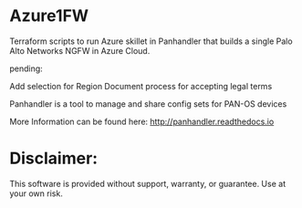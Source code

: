# Azure1FW
Terraform scripts to run Azure skillet in Panhandler that builds a single Palo Alto Networks NGFW in Azure Cloud.

pending:

Add selection for Region
Document process for accepting legal terms

Panhandler is a tool to manage and share config sets for PAN-OS devices

More Information can be found here: http://panhandler.readthedocs.io

<h1>Disclaimer:</h1>
This software is provided without support, warranty, or guarantee. Use at your own risk.
